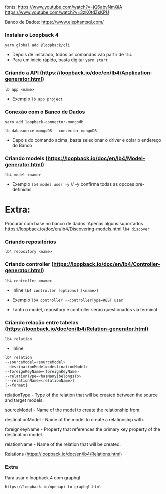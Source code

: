 fonts:
https://www.youtube.com/watch?v=jQ6abvNmQiA
https://www.youtube.com/watch?v=3zK0tdZsKPU

Banco de Dados:
https://www.elephantsql.com/

### Instalar o Loopback 4

`yarn global add @loopback/cli`

- Depois de instalado, todos os comandos vão partir de `lb4`
- Para um inicio rápido, basta digitar `yarn start`

### Criando a API (https://loopback.io/doc/en/lb4/Application-generator.html)

`lb app <name>`

- Exemplo
  `lb app project`

### Conexão com o Banco de Dados

`yarn add loopback-connector-mongodb`

`lb dabasource mongoDS --concector mongoDB`

- Depois do comando acima, basta selecionar o driver e colar o endereço do Banco

### Criando models (https://loopback.io/doc/en/lb4/Model-generator.html)

`lb4 model <name>`

- Exemplo
  `lb4 model user -y` // -y confirma todas as opcoes pre-definidas

# Extra:

Procurar com base no banco de dados. Apenas alguns suportados
https://loopback.io/doc/en/lb4/Discovering-models.html
`lb4 discover`

### Criando repositórios

`lb4 repository <name>`

### Criando controller (https://loopback.io/doc/en/lb4/Controller-generator.html)

`lb4 controller <name>`

- Inline
  `lb4 controller [options] [<name>]`
- Exemplo
  `lb4 controller --controllerType=REST user`

- Tanto o model, repository e controller serão questionados via terminal

### Criando relação entre tabelas (https://loopback.io/doc/en/lb4/Relation-generator.html)

`lb4 relation`

- Inline

```sh
lb4 relation
--sourceModel=<sourceModel>
--destinationModel=<destinationModel>
--foreignKeyName=<foreignKeyName>
--relationType=<hasMany|belongsTo>
[--relationName=<relationName>]
[--format]
```

relationType - Type of the relation that will be created between the source and target models.

sourceModel - Name of the model to create the relationship from.

destinationModel - Name of the model to create a relationship with.

foreignKeyName - Property that references the primary key property of the destination model.

relationName - Name of the relation that will be created.

Relations (https://loopback.io/doc/en/lb4/Relations.html)

### Extra

Para usar o loopback 4 com graphql

`https://loopback.io/openapi-to-graphql.html`
